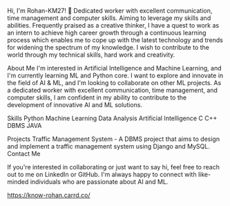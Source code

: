 Hi, I'm Rohan-KM27! 👋
Dedicated worker with excellent communication, time management and computer skills. Aiming to leverage my skills and abilities. Frequently praised as a creative thinker, I have a quest to work as an intern to achieve high career growth through a continuous learning process which enables me to cope up with the latest technology and trends for widening the spectrum of my knowledge. I wish to contribute to the world through my technical skills, hard work and creativity.

About Me
I'm interested in Artificial Intelligence and Machine Learning, and I'm currently learning ML and Python core. I want to explore and innovate in the field of AI & ML, and I'm looking to collaborate on other ML projects. As a dedicated worker with excellent communication, time management, and computer skills, I am confident in my ability to contribute to the development of innovative AI and ML solutions.

Skills
Python
Machine Learning
Data Analysis
Artificial Intelligence
C
C++
DBMS
JAVA



Projects
Traffic Management System - A DBMS project that aims to design and implement a traffic management system using Django and MySQL.
Contact Me

If you're interested in collaborating or just want to say hi, feel free to reach out to me on LinkedIn or GitHub. I'm always happy to connect with like-minded individuals who are passionate about AI and ML.

https://know-rohan.carrd.co/
